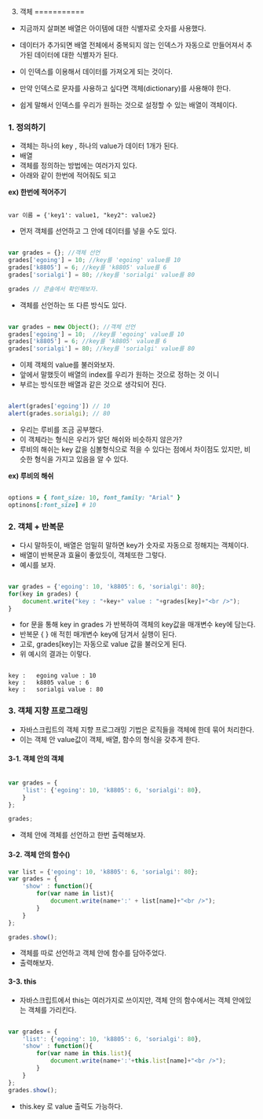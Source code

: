 3. 객체
===========

- 지금까지 살펴본 배열은 아이템에 대한 식별자로 숫자를 사용했다.
- 데이터가 추가되면 배열 전체에서 중복되지 않는 인덱스가 자동으로 만들어져서 추가된 데이터에 대한 식별자가 된다.
- 이 인덱스를 이용해서 데이터를 가져오게 되는 것이다.
- 만약 인덱스로 문자를 사용하고 싶다면 객체(dictionary)를 사용해야 한다.


- 쉽게 말해서 인덱스를 우리가 원하는 것으로 설정할 수 있는 배열이 객체이다.


### 1. 정의하기

- 객체는 하나의 key , 하나의 value가 데이터 1개가 된다.
- 배열
- 객체를 정의하는 방법에는 여러가지 있다.
- 아래와 같이 한번에 적어줘도 되고

**ex) 한번에 적어주기**
~~~

var 이름 = {'key1': value1, "key2": value2}

~~~

- 먼저 객체를 선언하고 그 안에 데이터를 넣을 수도 있다.

~~~javascript

var grades = {}; //객체 선언
grades['egoing'] = 10; //key를 'egoing' value를 10
grades['k8805'] = 6; //key를 'k8805' value를 6
grades['sorialgi'] = 80; //key를 'sorialgi' value를 80

grades // 콘솔에서 확인해보자.
~~~

- 객체를 선언하는 또 다른 방식도 있다.

~~~javascript

var grades = new Object(); //객체 선언
grades['egoing'] = 10;  //key를 'egoing' value를 10
grades['k8805'] = 6; //key를 'k8805' value를 6
grades['sorialgi'] = 80; //key를 'sorialgi' value를 80

~~~

- 이제 객체의 value를 불러와보자.
- 앞에서 말했듯이 배열의 index를 우리가 원하는 것으로 정하는 것 이니
- 부르는 방식또한 배열과 같은 것으로 생각되어 진다.

~~~javascript

alert(grades['egoing']) // 10
alert(grades.sorialgi); // 80
~~~

- 우리는 루비를 조금 공부했다.
- 이 객체라는 형식은 우리가 알던 해쉬와 비슷하지 않은가?
- 루비의 해쉬는 key 값을 심볼형식으로 적을 수 있다는 점에서 차이점도 있지만, 비슷한 형식을 가지고 있음을 알 수 있다.

**ex) 루비의 해쉬**
~~~ruby

options = { font_size: 10, font_family: "Arial" }
optinons[:font_size] # 10
~~~


### 2. 객체 + 반복문

- 다시 말하듯이, 배열은 엄밀히 말하면 key가 숫자로 자동으로 정해지는 객체이다.
- 배열이 반복문과 효율이 좋았듯이, 객체또한 그렇다.
- 예시를 보자.

~~~javascript

var grades = {'egoing': 10, 'k8805': 6, 'sorialgi': 80};
for(key in grades) {
    document.write("key : "+key+" value : "+grades[key]+"<br />");
}

~~~

- for 문을 통해 key in grades 가 반복하여 객체의 key값을 매개변수 key에 담는다.
- 반복문 { } 애 적힌 매개변수 key에 담겨서 실행이 된다.
- 고로, grades[key]는 자동으로 value 값을 불러오게 된다.
- 위 예시의 결과는 이렇다.

~~~

key :   egoing value : 10
key :   k8805 value : 6
key :   sorialgi value : 80

~~~

### 3. 객체 지향 프로그래밍

- 자바스크립트의 객체 지향 프로그래밍 기법은 로직들을 객체에 한데 묶어 처리한다.
- 이는 객체 안 value값이 객체, 배열, 함수의 형식을 갖추게 한다.

#### 3-1. 객체 안의 객체

~~~javascript

var grades = {
    'list': {'egoing': 10, 'k8805': 6, 'sorialgi': 80},
    }
};

grades;

~~~

- 객체 안에 객체를 선언하고 한번 출력해보자.

#### 3-2. 객체 안의 함수()

~~~javascript
var list = {'egoing': 10, 'k8805': 6, 'sorialgi': 80};
var grades = {
    'show' : function(){
        for(var name in list){
            document.write(name+':' + list[name]+"<br />");
        }
    }
};

grades.show();

~~~

- 객체를 따로 선언하고 객체 안에 함수를 담아주었다.
- 출력해보자.

#### 3-3. this

- 자바스크립트에서 this는 여러가지로 쓰이지만, 객체 안의 함수에서는 객체 안에있는 객체를 가리킨다.

~~~javascript

var grades = {
    'list': {'egoing': 10, 'k8805': 6, 'sorialgi': 80},
    'show' : function(){
        for(var name in this.list){
            document.write(name+':'+this.list[name]+"<br />");
        }
    }
};
grades.show();

~~~

- this.key 로 value 출력도 가능하다.
